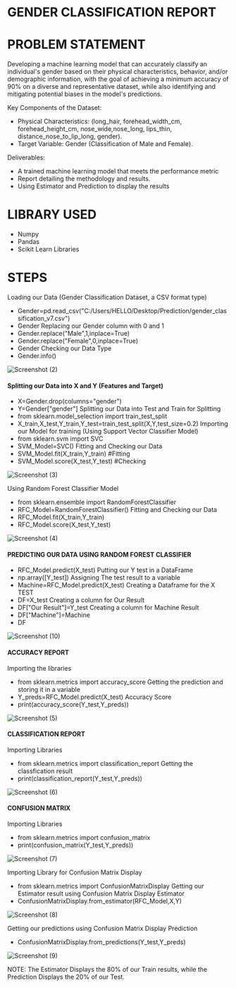 
# GENDER CLASSIFICATION REPORT

# PROBLEM STATEMENT
Developing a machine learning model that can accurately classify an individual's gender based on their physical characteristics, behavior, and/or demographic information, with the goal of achieving a minimum accuracy of 90% on a diverse and representative dataset, while also identifying and mitigating potential biases in the model's predictions.

Key Components of the Dataset:

- Physical Characteristics: (long_hair, forehead_width_cm, forehead_height_cm, nose_wide,nose_long, lips_thin, distance_nose_to_lip_long, gender).
- Target Variable: Gender (Classification of Male and Female).

Deliverables:
- A trained machine learning model that meets the performance metric
- Report detailing the methodology and results.
- Using Estimator and Prediction to display the results

# LIBRARY USED
- Numpy
- Pandas
- Scikit Learn Libraries

# STEPS
Loading our Data (Gender Classification Dataset, a CSV format type)
- Gender=pd.read_csv("C:/Users/HELLO/Desktop/Prediction/gender_classification_v7.csv")
- Gender
Replacing our Gender column with 0 and 1
- Gender.replace("Male",1,inplace=True)
- Gender.replace("Female",0,inplace=True)
- Gender
Checking our Data Type
- Gender.info()

![Screenshot (2)](https://github.com/user-attachments/assets/1fecfdc2-c783-4709-b2e7-cf853860d522)

#### Splitting our Data into X and Y (Features and Target)
- X=Gender.drop(columns="gender")
- Y=Gender["gender"]
Splitting our Data into Test and Train for Splitting
- from sklearn.model_selection import train_test_split
- X_train,X_test,Y_train,Y_test=train_test_split(X,Y,test_size=0.2)
Importing our Model for training (Using Support Vector Classifier Model)
- from sklearn.svm import SVC
- SVM_Model=SVC()
Fitting and Checking our Data
- SVM_Model.fit(X_train,Y_train) #Fitting
- SVM_Model.score(X_test,Y_test) #Checking

![Screenshot (3)](https://github.com/user-attachments/assets/c7882b75-67c9-4722-969c-5801cd0b3c65)

Using Random Forest Classifier Model
- from sklearn.ensemble import RandomForestClassifier
- RFC_Model=RandomForestClassifier()
Fitting and Checking our Data
- RFC_Model.fit(X_train,Y_train)
- RFC_Model.score(X_test,Y_test)

![Screenshot (4)](https://github.com/user-attachments/assets/e8309347-9249-465d-90e3-7a878d09fd14)

#### PREDICTING OUR DATA USING RANDOM FOREST CLASSIFIER
- RFC_Model.predict(X_test)
Putting our Y test in a DataFrame
- np.array([Y_test])
Assigning The test result to a variable
- Machine=RFC_Model.predict(X_test)
Creating a Dataframe for the X TEST
- DF=X_test
Creating a column for Our Result
- DF["Our Result"]=Y_test
Creating a column for Machine Result
- DF["Machine"]=Machine
- DF

![Screenshot (10)](https://github.com/user-attachments/assets/60cee7c0-b0a1-41ae-a1cc-a19766486abd)

#### ACCURACY REPORT
Importing the libraries
- from sklearn.metrics import accuracy_score
Getting the prediction and storing it in a variable
- Y_preds=RFC_Model.predict(X_test)
Accuracy Score
- print(accuracy_score(Y_test,Y_preds))

![Screenshot (5)](https://github.com/user-attachments/assets/311d6c28-7cc1-463d-b8b9-eecd1ebf33ac)

#### CLASSIFICATION REPORT
Importing Libraries
- from sklearn.metrics import classification_report
Getting the classfication result
- print(classification_report(Y_test,Y_preds))

![Screenshot (6)](https://github.com/user-attachments/assets/8b974fbf-4e0a-4e39-abc7-48d973556739)

#### CONFUSION MATRIX
Importing Libraries
- from sklearn.metrics import confusion_matrix
- print(confusion_matrix(Y_test,Y_preds))

![Screenshot (7)](https://github.com/user-attachments/assets/b26c029b-6614-405c-9ace-b4fcdbe2d49b)

Importing Library for Confusion Matrix Display
- from sklearn.metrics import ConfusionMatrixDisplay
Getting our Estimator result using Confusion Matrix Display Estimator
- ConfusionMatrixDisplay.from_estimator(RFC_Model,X,Y)

![Screenshot (8)](https://github.com/user-attachments/assets/d85b95fd-be68-4800-ab64-a756d7ff3828)

Getting our predictions using Confusion Matrix Display Prediction
- ConfusionMatrixDisplay.from_predictions(Y_test,Y_preds)

![Screenshot (9)](https://github.com/user-attachments/assets/6e4b12e3-13cf-4a54-8490-73e286497cda)

NOTE: The Estimator Displays the 80% of our Train results, while the Prediction Displays the 20% of our Test.



